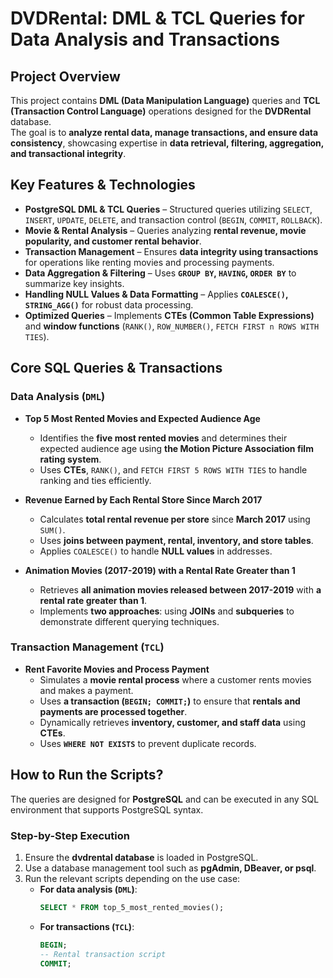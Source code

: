 # DVDRental: DML & TCL Queries for Data Analysis and Transactions  

## **Project Overview**  
This project contains **DML (Data Manipulation Language)** queries and **TCL (Transaction Control Language)** operations designed for the **DVDRental** database.  
The goal is to **analyze rental data, manage transactions, and ensure data consistency**, showcasing expertise in **data retrieval, filtering, aggregation, and transactional integrity**.  

## **Key Features & Technologies**  

- **PostgreSQL DML & TCL Queries** – Structured queries utilizing `SELECT`, `INSERT`, `UPDATE`, `DELETE`, and transaction control (`BEGIN`, `COMMIT`, `ROLLBACK`).  
- **Movie & Rental Analysis** – Queries analyzing **rental revenue, movie popularity, and customer rental behavior**.  
- **Transaction Management** – Ensures **data integrity using transactions** for operations like renting movies and processing payments.  
- **Data Aggregation & Filtering** – Uses **`GROUP BY`, `HAVING`, `ORDER BY`** to summarize key insights.  
- **Handling NULL Values & Data Formatting** – Applies **`COALESCE()`, `STRING_AGG()`** for robust data processing.  
- **Optimized Queries** – Implements **CTEs (Common Table Expressions)** and **window functions** (`RANK()`, `ROW_NUMBER()`, `FETCH FIRST n ROWS WITH TIES`).  

## **Core SQL Queries & Transactions**  

### **Data Analysis (`DML`)**
- **Top 5 Most Rented Movies and Expected Audience Age**  
  - Identifies the **five most rented movies** and determines their expected audience age using **the Motion Picture Association film rating system**.  
  - Uses **CTEs**, `RANK()`, and `FETCH FIRST 5 ROWS WITH TIES` to handle ranking and ties efficiently.  

- **Revenue Earned by Each Rental Store Since March 2017**  
  - Calculates **total rental revenue per store** since **March 2017** using `SUM()`.  
  - Uses **joins between payment, rental, inventory, and store tables**.  
  - Applies `COALESCE()` to handle **NULL values** in addresses.  

- **Animation Movies (2017-2019) with a Rental Rate Greater than 1**  
  - Retrieves **all animation movies released between 2017-2019** with **a rental rate greater than 1**.  
  - Implements **two approaches**: using **JOINs** and **subqueries** to demonstrate different querying techniques.  

### **Transaction Management (`TCL`)**
- **Rent Favorite Movies and Process Payment**  
  - Simulates a **movie rental process** where a customer rents movies and makes a payment.  
  - Uses **a transaction (`BEGIN; COMMIT;`)** to ensure that **rentals and payments are processed together**.  
  - Dynamically retrieves **inventory, customer, and staff data** using **CTEs**.  
  - Uses **`WHERE NOT EXISTS`** to prevent duplicate records.  

## **How to Run the Scripts?**  

The queries are designed for **PostgreSQL** and can be executed in any SQL environment that supports PostgreSQL syntax.  

### **Step-by-Step Execution**
1. Ensure the **dvdrental database** is loaded in PostgreSQL.  
2. Use a database management tool such as **pgAdmin, DBeaver, or psql**.  
3. Run the relevant scripts depending on the use case:  
   - **For data analysis (`DML`)**:  
     ```sql
     SELECT * FROM top_5_most_rented_movies();
     ```
   - **For transactions (`TCL`)**:  
     ```sql
     BEGIN;
     -- Rental transaction script
     COMMIT;
     ```  
